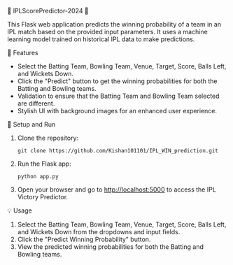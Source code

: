 🏏 IPLScorePredictor-2024 🏏

This Flask web application predicts the winning probability of a team in an IPL match based on the provided input parameters. It uses a machine learning model trained on historical IPL data to make predictions.

🚀 Features
- Select the Batting Team, Bowling Team, Venue, Target, Score, Balls Left, and Wickets Down.
- Click the "Predict" button to get the winning probabilities for both the Batting and Bowling teams.
- Validation to ensure that the Batting Team and Bowling Team selected are different.
- Stylish UI with background images for an enhanced user experience.

🔧 Setup and Run
1. Clone the repository:

    `git clone https://github.com/Kishan101101/IPL_WIN_prediction.git`

2. Run the Flask app:

    `python app.py`

3. Open your browser and go to [http://localhost:5000](http://localhost:5000) to access the IPL Victory Predictor.

💡 Usage
1. Select the Batting Team, Bowling Team, Venue, Target, Score, Balls Left, and Wickets Down from the dropdowns and input fields.
2. Click the "Predict Winning Probability" button.
3. View the predicted winning probabilities for both the Batting and Bowling teams.
